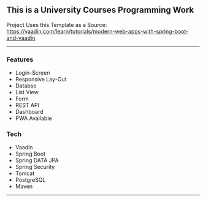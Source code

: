 ## This is a University Courses Programming Work

Project Uses this Template as a Source: https://vaadin.com/learn/tutorials/modern-web-apps-with-spring-boot-and-vaadin

---

### Features

- Login-Screen
- Responsive Lay-Out
- Databse
- List View
- Form
- REST API
- Dashboard
- PWA Available

### Tech

- Vaadin
- Spring Boot
- Spring DATA JPA
- Spring Security
- Tomcat
- PostgreSQL
- Maven

---